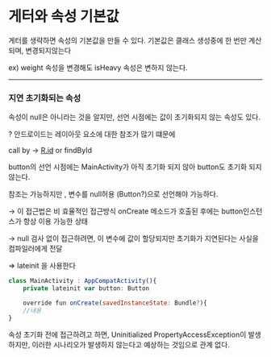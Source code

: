 # 게터와 속성 기본값

게터를 생략하면 속성의 기본값을 만들 수 있다. 기본값은 클래스 생성중에 한 번만 계산되며, 변경되지않는다

ex) weight 속성을 변경해도 isHeavy 속성은 변하지 않는다.

---

### 지연 초기화되는 속성

속성이 null은 아니라는 것을 알지만, 선언 시점에는 값이 초기화되지 않는 속성도 있다.

? 안드로이드는 레이아웃 요소에 대한 참조가 많기 떄문에

call by → [R.id](http://R.id) or findById

button의 선언 시점에는 MainActivity가 아직 초기화 되지 않아 button도 초기화 되지 않는다.

참조는 가능하지만 , 변수를 null허용 (Button?)으로 선언해야 가능하다.

→ 이 접근법은 비 효율적인 접근방식 onCreate 메소드가 호출된 후에는 button인스턴스가 항상 이용 가능한 상태

→ null 검사 없이 접근하려면, 이 변수에 값이 할당되지만 초기화가 지연된다는 사실을 컴파일러에게 전달

⇒ lateinit 을 사용한다

```jsx
class MainActivity : AppCompatActivity(){
	private lateinit var button: Button

	override fun onCreate(savedInstanceState: Bundle?){
	//내용
}
```

속성 초기화 전에 접근하려고 하면, Uninitialized PropertyAccessException이 발생하지만, 이러한 시나리오가 발생하지 않는다고 예상하는 것임으로 관계 없다.